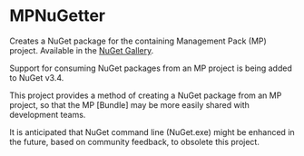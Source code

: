 # MPNuGetter
Creates a NuGet package for the containing Management Pack (MP) project.  Available in the [NuGet Gallery](https://www.nuget.org/packages/MPNuGetter/).

Support for consuming NuGet packages from an MP project is being added to NuGet v3.4.

This project provides a method of creating a NuGet package from an MP project, so that the MP [Bundle] may be more easily shared with development teams.

It is anticipated that NuGet command line (NuGet.exe) might be enhanced in the future, based on community feedback, to obsolete this project.
